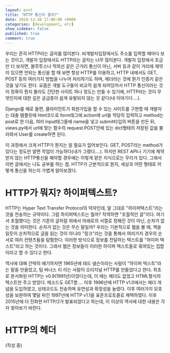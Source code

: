 ```yaml
---
layout: post
title: "HTTP 통신이 뭘까?"
date: 2019-12-30 17:00:00 +0900
categories: [development, etc]
show_sidebar: false
published: true
comment: true
---
```


우리는 흔히 HTTP라는 글자를 많이본다. 비개발자입장에서도 주소를 입력할 때마다 보는 것이고, 개발자 입장에서도 HTTP라는 글자는 너무 많이본다. 개발자 입장에서 조금만 더 보자면, 블루투스나 적외선 같은 근거리 통신이 아닌, 서버 등과 같이 거리에 제약이 있으면 안되는 통신을 할 때 보면 항상 HTTP를 이용하고, HTTP 내에서도 GET, POST 등의 여러가지 방법을 나누어 처리하기도 하며, 헤더라는 것에 뭔가 인증키 같은 것을 넣기도 한다. 요즘은 개발 도구들이 비교적 쉽게 되어있어서 HTTP 통신이라는 것이 정확히 뭔지 몰라도 간단한 사이트 하나 정도는 만들 수 있기에, HTTP라는 것이 무엇인지에 대한 깊은 궁금증이 쉽게 유발되지 않는 것 같다(내 이야기다....). 

Django를 예로 들면, 클라이언트가 회원가입을 할 수 있는 사이트를 구현할 때 개발자는 대충 템플릿에 html코드로 form태그에 action에 url을 적당히 입력하고 method는 post로 한 다음, 여러 input태그들에 name을 넣고 submit타입의 버튼을 만든 뒤, views.py에서 url에 맞는 함수의 request.POST안에 있는 dict형태의 저장된 값을 불러와서 User를 create하면 된다.

이 과정에서 크게 HTTP가 뭔지는 알 필요가 없어보인다. GET, POST라는 method가 있다는 정도만 알면 작업이 가능하다(내가 그랬다....). 하지만 REST API나 기기에 제약받지 않는 HTTP통신을 해야할 경우에는 이렇게 얕은 지식으로는 무리가 있다.
그래서 이번 글에서는 나도 공부를 하는 겸, HTTP가 근본적으로 뭔지, 세상과 어떤 형태로 어떻게 통신을 하는지 가볍게 알아보겠다.

# HTTP가 뭐지? 하이퍼텍스트?

HTTP는 Hyper Text Transfer Protocol의 약자인데, 말 그대로 "하이퍼텍스트"라는 것을 전송하는 규약이다. 그럼 하이퍼텍스트는 뭘까? 직역하면 "초월적인 글"이다. 여기서 초월했다는 것은 기존의 글처럼 위에서 아래로의 서열로 정해진 것이 아닌, 순차가 없는 것을 의미한다. 순차가 없는 것은 무슨 말일까? 우리는 기본적으로 웹을 볼 때, 책을 읽듯이 순차적으로 글을 읽는 것이 아니라 "링크"라는 것을 통해서 여러가지 경우의 순서로 여러 컨텐츠들을 탐험한다. 이러한 방식으로 정보를 전달하는 텍스트를 "하이퍼 텍스트"라고 하는 것이다. 그래서 웹은 정보들이 이러한 하이퍼 텍스트들로 묶여있는 집합이라고 할 수 있다고 한다.

역사에 대해 간략히 얘기하자면 1965년에 테드 넬슨이라는 사람이 "하이퍼 텍스트"라는 말을 만들었고, 팀 버너스 리 라는 사람이 오리지널 HTTP를 만들었다고 한다. 최초로 문서화된 HTTP는 v0.9(1991년)이었다는데, 이 때는 헤더도 없었고 HTML형식의 텍스트만 주고 받았다. 메소드도 GET뿐.... 이후 1996년에 HTTP v1.0에서는 헤더 개념을 도입하였고, 상태코드도 전송하며 유연성과 확장성을 늘렸다. 이후 여러가지 모호성을 보완하여 몇달 뒤인 1997년에 HTTP v1.1을 표준프로토콜로 채택하였다. 이후 2015년에 더 진화한 HTTP/2가 발표되었다고 하는데, 이 이상의 역사에 대한 내용은 각자 찾아보기 바란다.

# HTTP의 헤더

(작성 중)